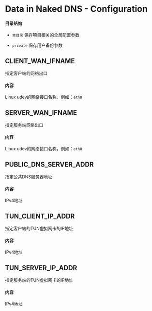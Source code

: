 # Data in Naked DNS - Configuration

#### 目录结构

- `本目录` 保存项目相关的全局配置参数

- `private` 保存用户备份参数



## CLIENT_WAN_IFNAME

指定客户端的网络出口

#### 内容

Linux udev的网络接口名称，例如：`eth0`



## SERVER_WAN_IFNAME

指定服务端网络出口

#### 内容

Linux udev的网络接口名称，例如：`eth0`



## PUBLIC_DNS_SERVER_ADDR

指定公共DNS服务器地址

#### 内容

IPv4地址



## TUN_CLIENT_IP_ADDR

指定客户端的TUN虚拟网卡的IP地址

#### 内容

IPv4地址



## TUN_SERVER_IP_ADDR

指定服务端的TUN虚拟网卡的IP地址

#### 内容

IPv4地址